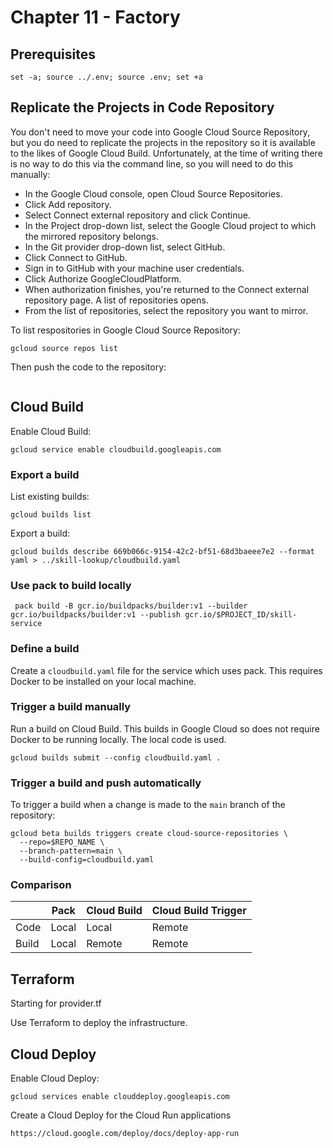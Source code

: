 # Chapter 11 - Factory

## Prerequisites

```shell
set -a; source ../.env; source .env; set +a
```

## Replicate the Projects in Code Repository

You don't need to move your code into Google Cloud Source Repository, but you do need to replicate the projects in the
repository so it is available to the likes of Google Cloud Build. Unfortunately, at the time of writing there is no way
to do this via the command line, so you will need to do this manually:

* In the Google Cloud console, open Cloud Source Repositories.
* Click Add repository.
* Select Connect external repository and click Continue.
* In the Project drop-down list, select the Google Cloud project to which the mirrored repository belongs.
* In the Git provider drop-down list, select GitHub.
* Click Connect to GitHub.
* Sign in to GitHub with your machine user credentials.
* Click Authorize GoogleCloudPlatform.
* When authorization finishes, you're returned to the Connect external repository page. A list of repositories opens.
* From the list of repositories, select the repository you want to mirror.

To list respositories in Google Cloud Source Repository:

```shell    
gcloud source repos list
```

Then push the code to the repository:

```shell    

```

## Cloud Build

Enable Cloud Build:

```shell
gcloud service enable cloudbuild.googleapis.com
```

### Export a build

List existing builds:

```shell
gcloud builds list
```

Export a build:

```shell
gcloud builds describe 669b066c-9154-42c2-bf51-68d3baeee7e2 --format yaml > ../skill-lookup/cloudbuild.yaml
```

### Use pack to build locally

```shell
 pack build -B gcr.io/buildpacks/builder:v1 --builder gcr.io/buildpacks/builder:v1 --publish gcr.io/$PROJECT_ID/skill-service
```

### Define a build

Create a `cloudbuild.yaml` file for the service which uses pack. This requires Docker to be installed on your local
machine.

### Trigger a build manually

Run a build on Cloud Build. This builds in Google Cloud so does not require Docker to be running locally. The local code is used.

```shell
gcloud builds submit --config cloudbuild.yaml .
```

### Trigger a build and push automatically

To trigger a build when a change is made to the `main` branch of the repository:

```shell
gcloud beta builds triggers create cloud-source-repositories \
  --repo=$REPO_NAME \
  --branch-pattern=main \
  --build-config=cloudbuild.yaml
```

### Comparison

|       | Pack  | Cloud Build | Cloud Build Trigger |
|-------|-------|-------------|---------------------|
| Code  | Local | Local       | Remote              |
| Build | Local | Remote      | Remote              |


## Terraform

Starting for provider.tf

Use Terraform to deploy the infrastructure.

## Cloud Deploy

Enable Cloud Deploy:

```shell
gcloud services enable clouddeploy.googleapis.com
```

Create a Cloud Deploy for the Cloud Run applications

```shell
https://cloud.google.com/deploy/docs/deploy-app-run
```


